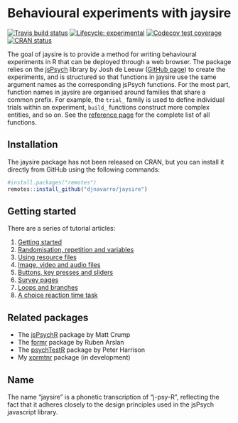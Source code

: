 
<!-- README.md is generated from README.Rmd. Please edit that file -->

# Behavioural experiments with jaysire

<!-- badges: start -->

[![Travis build
status](https://travis-ci.org/djnavarro/jaysire.svg?branch=master)](https://travis-ci.org/djnavarro/jaysire)
[![Lifecycle:
experimental](https://img.shields.io/badge/lifecycle-experimental-orange.svg)](https://www.tidyverse.org/lifecycle/#experimental)
[![Codecov test
coverage](https://codecov.io/gh/djnavarro/jaysire/branch/master/graph/badge.svg)](https://codecov.io/gh/djnavarro/jaysire?branch=master)
[![CRAN
status](https://www.r-pkg.org/badges/version/jaysire)](https://cran.r-project.org/package=jaysire)
<!-- badges: end -->

The goal of jaysire is to provide a method for writing behavioural
experiments in R that can be deployed through a web browser. The package
relies on the [jsPsych](https://www.jspsych.org) library by Josh de
Leeuw ([GitHub page](https://github.com/jspsych/jsPsych/)) to create the
experiments, and is structured so that functions in jaysire use the same
argument names as the corresponding jsPsych functions. For the most
part, function names in jaysire are organised around families that share
a common prefix. For example, the `trial_` family is used to define
individual trials within an experiment, `build_` functions construct
more complex entities, and so on. See the [reference
page](https://djnavarro.github.io/jaysire/reference/) for the complete
list of all
functions.

<!-- - The `trial_` functions are used to define individual trials in the experiment -->

<!-- - The `build_` functions are used to construct more complex entities: there are build functions for timelines, experiments and resource file lists. -->

<!-- - The `insert_` functions are used to tell jsPsych to "insert" the input into the experiment as a particular kind of entity: a reference to a resource file, a reference to a timeline variable, a data property or as raw javascript. -->

<!-- - The `set_` and `display_` functions are used to modify how a timeline executes: by defining a timeline variable, adding parameters, executing in a loop, or executing if a condition holds -->

<!-- - The `question_` family is used when constructing surveys -->

<!-- - The `respond_` family is used when a key press response is needed -->

<!-- - The `fn_` family is used to specify javascript functions used in the experiment -->

## Installation

The jaysire package has not been released on CRAN, but you can install
it directly from GitHub using the following commands:

``` r
#install.packages("remotes")
remotes::install_github("djnavarro/jaysire")
```

## Getting started

There are a series of tutorial articles:

1.  [Getting
    started](https://djnavarro.github.io/jaysire/articles/jaysire01.html)
2.  [Randomisation, repetition and
    variables](https://djnavarro.github.io/jaysire/articles/jaysire02.html)
3.  [Using resource
    files](https://djnavarro.github.io/jaysire/articles/jaysire03.html)
4.  [Image, video and audio
    files](https://djnavarro.github.io/jaysire/articles/jaysire04.html)
5.  [Buttons, key presses and
    sliders](https://djnavarro.github.io/jaysire/articles/jaysire05.html)
6.  [Survey
    pages](https://djnavarro.github.io/jaysire/articles/jaysire06.html)
7.  [Loops and
    branches](https://djnavarro.github.io/jaysire/articles/jaysire07.html)
8.  [A choice reaction time
    task](https://djnavarro.github.io/jaysire/articles/jaysire08.html)

## Related packages

  - The [jsPsychR](https://github.com/CrumpLab/jspsychr) package by Matt
    Crump
  - The [formr](https://github.com/rubenarslan/formr) package by Ruben
    Arslan
  - The [psychTestR](https://pmcharrison.github.io/psychTestR/) package
    by Peter Harrison
  - My [xprmtnr](https://github.com/djnavarro/xprmntr) package (in
    development)

## Name

The name “jaysire” is a phonetic transcription of “j-psy-R”, reflecting
the fact that it adheres closely to the design principles used in the
jsPsych javascript library.
